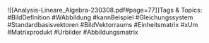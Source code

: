 
![[Analysis-Lineare_Algebra-230308.pdf#page=77]]Tags & Topics:
   #BildDefinition
   #WAbbildung
   #kannBeispiel
   #Gleichungssystem
   #Standardbasisvektoren
   #BildVektorraums
   #Einheitsmatrix
   #xUm
   #Matrixprodukt
   #Urbilder
   #Abbildungsmatrix